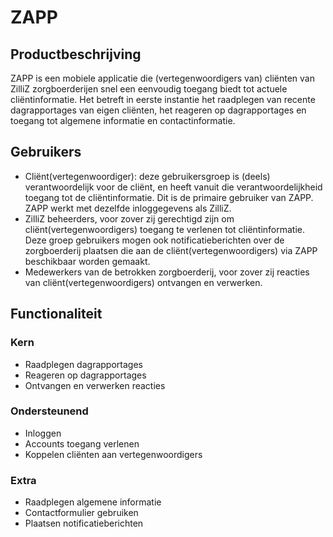 ZAPP
====

Productbeschrijving
---
ZAPP is een mobiele applicatie die (vertegenwoordigers van) cliënten van ZilliZ zorgboerderijen snel een eenvoudig toegang biedt tot actuele cliëntinformatie. Het betreft in eerste instantie het raadplegen van recente dagrapportages van eigen cliënten, het reageren op dagrapportages en toegang tot algemene informatie en contactinformatie.

Gebruikers
---
- Cliënt(vertegenwoordiger): deze gebruikersgroep is (deels) verantwoordelijk voor de cliënt, en heeft vanuit die verantwoordelijkheid toegang tot de cliëntinformatie. Dit is de primaire gebruiker van ZAPP. ZAPP werkt met dezelfde inloggegevens als ZilliZ.
- ZilliZ beheerders, voor zover zij gerechtigd zijn om cliënt(vertegenwoordigers) toegang te verlenen tot cliëntinformatie. Deze groep gebruikers mogen ook notificatieberichten over de zorgboerderij plaatsen die aan de cliënt(vertegenwoordigers) via ZAPP beschikbaar worden gemaakt.
- Medewerkers van de betrokken zorgboerderij, voor zover zij reacties van cliënt(vertegenwoordigers) ontvangen en verwerken.

Functionaliteit
---
### Kern
- Raadplegen dagrapportages
- Reageren op dagrapportages
- Ontvangen en verwerken reacties

### Ondersteunend
- Inloggen
- Accounts toegang verlenen
- Koppelen cliënten aan vertegenwoordigers

### Extra
- Raadplegen algemene informatie
- Contactformulier gebruiken
- Plaatsen notificatieberichten




